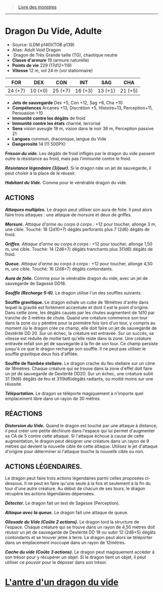 ﻿> [Livre des monstres](tome_of_beasts.md)

---

# Dragon Du Vide, Adulte

- Source: (LDM p140)(TOB p139)
- Alias: Adult Void Dragon
-  Dragon de Très Grande taille (TG), chaotique neutre
- **Classe d'armure** 19 (armure naturelle)
- **Points de vie** 229 (17d12+119)
- **Vitesse** 12 m, vol 24 m (vol stationnaire)

|FOR|DEX|CON|INT|SAG|CHA|
|---|---|---|---|---|---|
|24 (+7)|10 (+0)|25 (+7)|16 (+3)|13 (+1)|21 (+5)|

- **Jets de sauvegarde** Dex +5, Con +12, Sag +6, Cha +10
- **Compétences** Arcanes +13, Discrétion +5, Histoire+13, Perception+11, Persuasion +10
- **Immunité contre les dégâts** de froid
- **Immunité contre les états** charmé, terrorisé
- **Sens** vision aveugle 18 m, vision dans le noir 36 m, Perception passive 21
- **Langues** commun, draconique, langue du Vide
- **Dangerosité** 14 (11 500PX)

**_Frisson du vide._** Les dégâts de froid infligés par le dragon du vide passent outre la résistance au froid, mais pas l'immunité contre le froid.

**_Résistance légendaire (3/jour)._** Si le dragon rate un jet de sauvegarde, il peut choisir à la place de le réussir.

**_Habitant du Vide._** Comme pour le vénérable dragon du vide.

## ACTIONS

**_Attaques multiples._** Le dragon peut utiliser son aura de folie. Il peut alors faire trois attaques : une attaque de morsure et deux de griffes.

**_Morsure._** _Attaque d'arme au corps à corps :_ +12 pour toucher, allonge 3 m, une cible. Touché: 18 (2d10+7) dégâts perforants plus 7 (2d6) dégâts de froid.

**_Griffes._** _Attaque d'arme au corps à corps :_ +12 pour toucher, allonge 1,50 m, une cible. Touché: 14 (2d6+7) dégâts tranchants plus 3(1d6) dégâts de froid.

**_Queue._** _Attaque d'arme au corps à corps :_ +12 pour toucher, allonge 4,50 m, une cible. Touché: 16 (2d8+7) dégâts contondants.

**_Aura de folie._** Comme pour le vénérable dragon du vide, avec un jet de sauvegarde de Sagesse DD18.

**_Souffle (Recharge 5–6)._** Le dragon utilise l'un des souffles suivants.

**Souffle gravitique.** Le dragon exhale un cube de 18mètres d'arête dans lequel la gravité est fortement accentuée et dont il est le point d'origine. Dans cette zone, les dégâts causés par les chutes augmentent de 1d10 par tranche de 3 mètres de chute. Quand une créature commence son tour dans la zone ou y pénètre pour la première fois lors d'un tour, y compris au moment où le dragon crée ce champ, elle doit faire un jet de sauvegarde de Dextérité DD 20. Sur un échec, la créature est entravée. Sur un succès, sa vitesse est réduite de moitié tant qu'elle reste dans la zone. Une créature entravée refait son jet de sauvegarde à la fin de son tour. Ce champ persiste jusqu'à ce que le dragon recharge son souffle. Il ne peut pas utiliser le souffle gravitique deux fois d'affilée.

**Souffle de flambée stellaire.** Le dragon crache du feu stellaire sur un cône de 18mètres. Chaque créature qui se trouve dans la zone d'effet doit faire un jet de sauvegarde de Dextérité DD20. Sur un échec, une créature subit 31 (9d6) dégâts de feu et 31(9d6)dégâts radiants, ou moitié moins sur une réussite.

**_Téléportation._** Le dragon se téléporte magiquement à n'importe quel emplacement libre dans un rayon de 30 mètres.

## RÉACTIONS

**_Distorsion du Vide._** Quand le dragon est touché par une attaque à distance, il peut créer une petite déchirure dans l'espace qui lui permet d'augmenter sa CA de 5 contre cette attaque. Si l'attaque échoue à cause de cette augmentation, le dragon peut désigner une créature dans un rayon de 9 mètres qui devient la nouvelle cible de cette attaque. Utilisez le jet d'attaque d'origine pour déterminer si l'attaque touche la nouvelle cible ou non.

## ACTIONS LÉGENDAIRES.

Le dragon peut faire trois actions légendaires parmi celles proposées ci-dessous. Il ne peut en faire qu'une seule à la fois et seulement à la fin du tour d'une autre créature. Au début de chacun de ses tours, le dragon récupère les actions légendaires dépensées.

**_Détecter._** Le dragon fait un test de Sagesse (Perception).

**_Attaque avec la queue._** Le dragon fait une attaque de queue.

**_Glissade du Vide (Coûte 2 actions)._** Le dragon tord la structure de l'espace. Chaque créature qui se trouve dans un rayon de 4,50 mètres doit réussir un jet de sauvegarde de Dextérité DD 18 ou subir 12 (2d6+5) dégâts contondants et se trouver jetée à terre. Le dragon peut alors se téléporter dans un emplacement inoccupé dans un rayon de 12mètres.

**_Cache du vide (Coûte 3 actions)._** Le dragon peut magiquement accéder à son trésor pour y récupérer un objet. Si le dragon tient un objet, il peut utiliser ce pouvoir pour le déposer dans son trésor.

# [L'antre d'un dragon du vide](tome_of_beasts_lantre_dun_dragon_du_vide.md)

